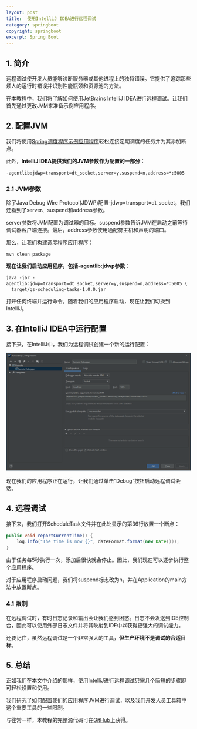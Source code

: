 ```yaml
---
layout: post
title:  使用IntelliJ IDEA进行远程调试
category: springboot
copyright: springboot
excerpt: Spring Boot
---
```


## 1. 简介

远程调试使开发人员能够诊断服务器或其他进程上的独特错误。它提供了追踪那些烦人的运行时错误并识别性能瓶颈和资源池的方法。

在本教程中，我们将了解如何使用JetBrains IntelliJ IDEA进行远程调试。让我们首先通过更改JVM来准备示例应用程序。

## 2. 配置JVM

我们将使用[Spring调度程序示例应用程序](https://github.com/eugenp/tutorials/tree/master/spring-scheduling)轻松连接定期调度的任务并为其添加断点。

此外，**IntelliJ IDEA提供我们的JVM参数作为配置的一部分**：

```shell
-agentlib:jdwp=transport=dt_socket,server=y,suspend=n,address=*:5005
```

### 2.1 JVM参数

除了Java Debug Wire Protocol(JDWP)配置-jdwp=transport=dt_socket，我们还看到了server、suspend和address参数。

server参数将JVM配置为调试器的目标。suspend参数告诉JVM在启动之前等待调试器客户端连接。最后，address参数使用通配符主机和声明的端口。

那么，让我们构建调度程序应用程序：

```shell
mvn clean package
```

**现在让我们启动应用程序，包括-agentlib:jdwp参数**：

```shell
java -jar -agentlib:jdwp=transport=dt_socket,server=y,suspend=n,address=*:5005 \
  target/gs-scheduling-tasks-1.0.0.jar
```

打开任何终端并运行命令。随着我们的应用程序启动，现在让我们切换到IntelliJ。

## 3. 在IntelliJ IDEA中运行配置

接下来，在IntelliJ中，我们为远程调试创建一个新的运行配置：

![](/assets/images/2023/springboot/intellijremotedebugging01.png)

现在我们的应用程序正在运行，让我们通过单击“Debug”按钮启动远程调试会话。

## 4. 远程调试

接下来，我们打开ScheduleTask文件并在此处显示的第36行放置一个断点：

```java
public void reportCurrentTime() {
    log.info("The time is now {}", dateFormat.format(new Date()));
}
```

由于任务每5秒执行一次，添加后很快就会停止。因此，我们现在可以逐步执行整个应用程序。

对于应用程序启动问题，我们将suspend标志改为n，并在Application的main方法中放置断点。

### 4.1 限制

在远程调试时，有时日志记录和输出会让我们感到困惑。日志不会发送到IDE控制台，因此可以使用外部日志文件并将其映射到IDE中以获得更强大的调试能力。

还要记住，虽然远程调试是一个非常强大的工具，**但生产环境不是调试的合适目标**。

## 5. 总结

正如我们在本文中介绍的那样，使用IntelliJ进行远程调试只需几个简短的步骤即可轻松设置和使用。

我们研究了如何配置我们的应用程序JVM进行调试，以及我们开发人员工具箱中这个重要工具的一些限制。

与往常一样，本教程的完整源代码可在[GitHub](https://github.com/tuyucheng7/taketoday-tutorial4j/tree/master/spring-boot-modules/spring-boot-scheduling)上获得。